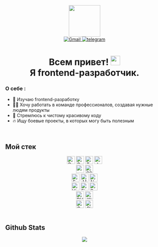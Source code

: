 <div id="header" align="center">
  <img
    src="https://media.giphy.com/media/765ccrAiB0g9z6EApL/giphy.gif"
    width="100"
  />
  <div id="badges">
    <a href="mailto:alvde24@gmail.com" target="_blank">
      <img
      src=https://img.shields.io/badge/gmail-%2324292e.svg?&style=for-the-badge&logo=gmail&logoColor=white
      alt=Gmail style="margin-bottom: 5px;" />
    </a>
    <a href="http://t.me/+79268304044" target="_blank">
      <img
      src=https://img.shields.io/badge/telegram-%2324292e.svg?&style=for-the-badge&logo=telegram&logoColor=white
      alt=telegram style="margin-bottom: 5px;" />
    </a>
  </div>
  <h1>
    Всем привет!
    <img
      src="https://media.giphy.com/media/hvRJCLFzcasrR4ia7z/giphy.gif"
      width="30px"
    /><br />
    Я frontend-разработчик.
  </h1>
</div>

### О себе : 
- 🔭 Изучаю frontend-разработку 
- 🧑‍💻 Хочу работать в команде
профессионалов, создавая нужные людям продукты 
- 📝 Стремлюсь к чистому
красивому коду 
- 🔥 Ищу боевые проекты, в которых могу быть полезным

<br />

## Мой стек

<div align="center">
  <img
    src="https://img.shields.io/badge/React-20232A?style=for-the-badge&logo=react&logoColor=61DAFB"
    alt="React logo"
    title="React"
    height="25"
  />
  <img
    src="https://img.shields.io/badge/Redux-593D88?style=for-the-badge&logo=redux&logoColor=white"
    alt="Redux logo"
    title="Redux"
    height="25"
  />
  <img
    src="https://img.shields.io/badge/TypeScript-007ACC?style=for-the-badge&logo=typescript&logoColor=white"
    alt="TypeScript logo"
    title="TypeScript"
    height="25"
  />
  <img
    src="https://img.shields.io/badge/JavaScript-323330?style=for-the-badge&logo=javascript&logoColor=F7DF1E"
    alt="JavaScript logo"
    title="JavaScript"
    height="25"
  />
</div>
<div align="center">
  <img
    src="https://img.shields.io/badge/HTML5-E34F26?style=for-the-badge&logo=html5&logoColor=white"
    height="25"
  />
  <img
    src="https://img.shields.io/badge/CSS3-1572B6?style=for-the-badge&logo=css3&logoColor=white"
    alt="CSS3 logo"
    title="CSS3"
    height="25"
  />
</div>
<div align="center">
  <img
    src="https://img.shields.io/badge/Express.js-404D59?style=for-the-badge"
    alt="Express.js logo"
    title="Express.js"
    height="25"
  />
  <img
    src="https://img.shields.io/badge/MongoDB-4EA94B?style=for-the-badge&logo=mongodb&logoColor=white"
    alt="MongoDB logo"
    title="MongoDB"
    height="25"
  />
  <img
    src="https://img.shields.io/badge/Node.js-43853D?style=for-the-badge&logo=node.js&logoColor=white"
    alt="Node.js logo"
    title="Node.js"
    height="25"
  />
</div>
<div align="center">
  <img
    src="https://img.shields.io/badge/VS%20Code-282C34?logo=visual-studio-code&logoColor=007ACC"
    alt="Visual Studio Code logo"
    title="Visual Studio Code"
    height="25"
  />
  <img
    src="https://img.shields.io/badge/Figma-F24E1E?style=for-the-badge&logo=figma&logoColor=white"
    alt="Figma logo"
    title="Figma"
    height="25"
  />
  <img
    src="https://img.shields.io/badge/-Swagger-282C34?style=for-the-badge&logo=swagger&logoColor=white"
    alt="Swagger logo"
    title="Swagger"
    height="25"
  />
</div>
<div align="center">
  <img
    src="https://img.shields.io/badge/PHP-777BB4?style=for-the-badge&logo=php&logoColor=white"
    alt="PHP"
    title="PHP"
    height="25"
  />
  <img
    src="https://img.shields.io/badge/Wordpress-21759B?style=for-the-badge&logo=wordpress&logoColor=white"
    alt="Wordpress"
    title="Wordpress"
    height="25"
  />
</div>
<div align="center">
  <img
    src="https://img.shields.io/badge/Python-14354C?style=for-the-badge&logo=python&logoColor=white"
    alt="Python"
    title="Python"
    height="25"
  />
  <img
    src="https://img.shields.io/badge/django-%23092E20.svg?style=for-the-badge&logo=django&logoColor=white"
    alt="Django"
    title="Djagno"
    height="25"
  />
</div>

<br />

## Github Stats
<div align="center">
  <img
    src="https://komarev.com/ghpvc/?username=alvde-site&&style=flat-square"
    align="center"
  />
</div>
